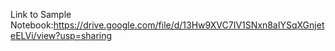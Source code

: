 Link to Sample Notebook:https://drive.google.com/file/d/13Hw9XVC7IV1SNxn8aIYSqXGnjeteELVi/view?usp=sharing
